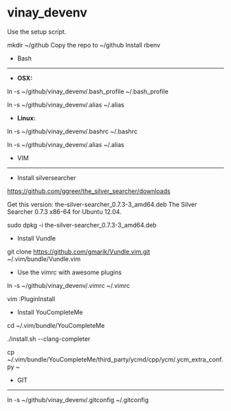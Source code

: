 vinay_devenv
============

Use the setup script.

mkdir ~/github
Copy the repo to ~/github
Install rbenv

* Bash
------
* **OSX:**

ln -s ~/github/vinay_devenv/.bash_profile ~/.bash_profile

ln -s ~/github/vinay_devenv/.alias ~/.alias

* **Linux:**

ln -s ~/github/vinay_devenv/.bashrc ~/.bashrc

ln -s ~/github/vinay_devenv/.alias ~/.alias

* VIM
-----

* Install silversearcher

https://github.com/ggreer/the_silver_searcher/downloads

Get this version: the-silver-searcher_0.7.3-3_amd64.deb The Silver Searcher 0.7.3 x86-64 for Ubuntu 12.04.

sudo dpkg -i the-silver-searcher_0.7.3-3_amd64.deb

* Install Vundle

git clone https://github.com/gmarik/Vundle.vim.git ~/.vim/bundle/Vundle.vim

* Use the vimrc with awesome plugins

ln -s ~/github/vinay_devenv/.vimrc ~/.vimrc

vim
:PluginInstall

* Install YouCompleteMe

cd ~/.vim/bundle/YouCompleteMe

./install.sh --clang-completer

cp ~/.vim/bundle/YouCompleteMe/third_party/ycmd/cpp/ycm/.ycm_extra_conf.py ~


* GIT
-----
ln -s ~/github/vinay_devenv/.gitconfig ~/.gitconfig
